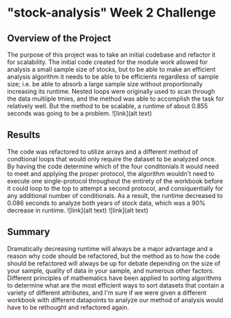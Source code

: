 # "stock-analysis" Week 2 Challenge
## Overview of the Project
The purpose of this project was to take an initial codebase and refactor it for scalability. The initial code created for the module work allowed for analysis a small sample size of stocks, but to be able to make an efficient analysis algorithm it needs to be able to be efficients regardless of sample size; i.e. be able to absorb a large sample size without proportionally increasing its runtime. Nested loops were originally used to scan through the data multiiple tmies, and the method was able to accomplish the task for relatively well. But the method to be scalable, a runtime of about 0.855 seconds was going to be a problem.
![link](alt text)

## Results
The code was refactored to utilize arrays and a different method of condtional loops that would only require the dataset to be analyzed once. By having the code determine which of the four conditonials it would need to meet and applying the proper protocol, the algorithm wouldn't need to execute one single-protocol throughout the entirety of the workbook before it could loop to the top to attempt a second protocol, and consiquentially for any additional number of conditionals. As a result, the runtime decreased to 0.086 seconds to analyze both years of stock data, which was a 90% decrease in runtime.
![link](alt text)
![link](alt text)

## Summary
Dramatically decreasing runtime will always be a major advantage and a reason why code should be refactored, but the method as to how the code should be refactored will always be up for debate depending on the size of your sample, quality of data in your sample, and numerous other factors. Different principles of mathematics have been applied to sorting algorithms to determine what are the most efficient ways to sort datasets that contain a variety of different attributes, and I'm sure if we were given a different workbook with different datapoints to analyze our method of analysis would have to be rethought and refactored again.